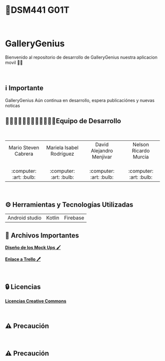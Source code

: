 # 📱DSM441 G01T

<br>

# GalleryGenius
Bienvenido al repositorio de desarrollo de GalleryGenius nuestra aplicacion movil 👋🏻

<br>

## ℹ️ Importante
GalleryGenius Aún continua en desarrollo, espera  publicaciónes y nuevas noticas
   <br>
   
<h2>👨🏻‍💻👨🏻‍💻👨🏻‍💻👩🏻‍💻Equipo de Desarrollo </h2>
<div style={padding: 10px}>
  <table style={margin: 0 auto}>
  <tr align="center">
    <td>Mario Steven Cabrera</td>
    <td>Mariela Isabel Rodríguez</td>
    <td>David Alejandro Menjivar</td>
    <td>Nelson Ricardo Murcia</td>
  </tr>
    <tr align="center">
    <td><br> :computer: :art: :bulb:</td>
    <td><br> :computer: :art: :bulb:</td>
    <td><br> :computer: :art: :bulb:</td>
    <td><br> :computer: :art: :bulb:</td>
  </tr>
</table>
</div>
<br>

## ⚙️ Herramientas y Tecnologías Utilizadas
<table>

  <tr align="center">
    <td>Android studio </td>
    <td>Kotlin</td>
    <td>Firebase</td>

  </tr>
</table>


## 📝 Archivos Importantes
[**Diseño de los Mock Ups 🖌**](https://www.figma.com/design/Dxqv9KMfVSPMEjloIrW9x0/DSM-PROYECTO-CATEDRA-DISE%C3%91OS?node-id=0-1&t=zYOxJ1Uvja7JQGzF-1)<br>

[**Enlace a Trello 🖊️**](https://trello.com/invite/b/66cf92384eb94c1aa5eca600/ATTI62e1cafea91d0f76cd54a11536dddf7f2C860B72/proyecto-de-catedra-dsm)

<br>

## 🔒 Licencias
[**Licencias Creative Commons**](https://creativecommons.org/licenses/by-nc-nd/4.0)







<br>

## ⚠️ Precaución
<br>



## ⚠️ Precaución



